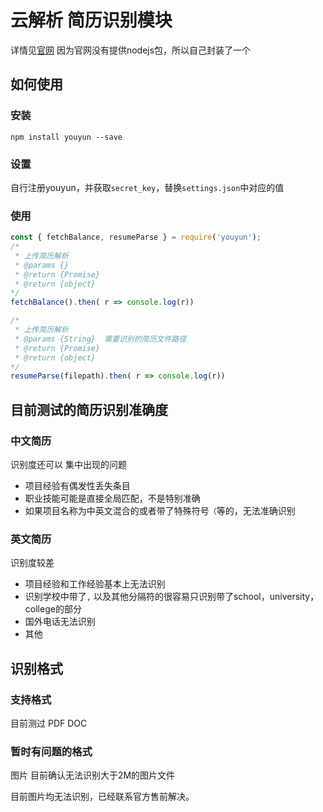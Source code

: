 # 云解析 简历识别模块

详情见[官网](http://www.youyun.com/index/about)
因为官网没有提供nodejs包，所以自己封装了一个

## 如何使用

### 安装

`npm install youyun --save`

### 设置

自行注册youyun，并获取`secret_key`，替换`settings.json`中对应的值

### 使用

```javascript
const { fetchBalance, resumeParse } = require('youyun');
/*
 * 上传简历解析
 * @params {}
 * @return {Promise}
 * @return {object}
*/
fetchBalance().then( r => console.log(r))

/*
 * 上传简历解析
 * @params {String}  需要识别的简历文件路径
 * @return {Promise}
 * @return {object}
*/
resumeParse(filepath).then( r => console.log(r))

```




## 目前测试的简历识别准确度

### 中文简历

识别度还可以
集中出现的问题

+ 项目经验有偶发性丢失条目
+ 职业技能可能是直接全局匹配，不是特别准确
+ 如果项目名称为中英文混合的或者带了特殊符号`（`等的，无法准确识别

### 英文简历

识别度较差

+ 项目经验和工作经验基本上无法识别
+ 识别学校中带了`,` 以及其他分隔符的很容易只识别带了school，university，college的部分
+ 国外电话无法识别
+ 其他


## 识别格式

### 支持格式

目前测过 PDF DOC

### 暂时有问题的格式

图片
目前确认无法识别大于2M的图片文件

目前图片均无法识别，已经联系官方售前解决。
